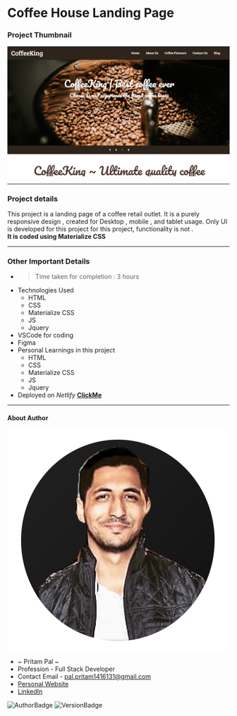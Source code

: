 # Coffee House Landing Page 

### Project Thumbnail

![ImageThumbnail](./thumbnail.png)
***
### Project details
This project is a landing page of a coffee retail outlet. It is a purely responsive design , created for Desktop , mobile , and tablet usage. Only UI is developed for this project for this project, functionality is not .  
**It is coded using Materialize CSS** 


***
### Other Important Details
- >Time taken for completion : 3 hours
- Technologies Used
  - HTML
  - CSS
  - Materialize CSS
  - JS
  - Jquery
- VSCode for coding
- Figma
- Personal Learnings in this project 
    - HTML
    - CSS 
    - Materialize CSS
    - JS
    - Jquery
- Deployed on *Netlify*  **[ClickMe](https://coffee-king.netlify.app/)** 
*** 
#### About Author
![AuthorImage](./circle-profile-pic.png)
- ~ Pritam Pal ~
- Profession - Full Stack Developer
- Contact Email - pal.pritam1416131@gmail.com
- [Personal Website](#)
- [LinkedIn](https://www.linkedin.com/in/pritampal1/)  

![AuthorBadge](https://img.shields.io/badge/Author-Pritam-yellow)
![VersionBadge](https://img.shields.io/badge/Version-1.0.0-lightgrey)
